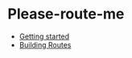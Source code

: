 # Please-route-me
* [Getting started](https://github.com/pifaace/please-route-me/blob/master/docs/getting-started.md)
* [Building Routes](https://github.com/pifaace/please-route-me/blob/master/docs/building-routes.md)
